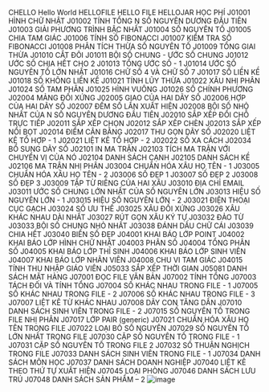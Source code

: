 CHELLO	Hello World
HELLOFILE	HELLO FILE
HELLOJAR	HỌC PHÍ
J01001	HÌNH CHỮ NHẬT
J01002	TÍNH TỔNG N SỐ NGUYÊN DƯƠNG ĐẦU TIÊN
J01003	GIẢI PHƯƠNG TRÌNH BẬC NHẤT
J01004	SỐ NGUYÊN TỐ
J01005	CHIA TAM GIÁC
J01006	TÍNH SỐ FIBONACCI
J01007	KIỂM TRA SỐ FIBONACCI
J01008	PHÂN TÍCH THỪA SỐ NGUYÊN TỐ
J01009	TỔNG GIAI THỪA
J01010	CẮT ĐÔI
J01011	BỘI SỐ CHUNG - ƯỚC SỐ CHUNG
J01012	ƯỚC SỐ CHIA HẾT CHO 2
J01013	TỔNG ƯỚC SỐ - 1
J01014	ƯỚC SỐ NGUYÊN TỐ LỚN NHẤT
J01016	CHỮ SỐ 4 VÀ CHỮ SỐ 7
J01017	SỐ LIỀN KỀ
J01018	SỐ KHÔNG LIỀN KỀ
J01021	TÍNH LŨY THỪA
J01022	XÂU NHỊ PHÂN
J01024	SỐ TAM PHÂN
J01025	HÌNH VUÔNG
J01026	SỐ CHÍNH PHƯƠNG
J02004	MẢNG ĐỐI XỨNG
J02005	GIAO CỦA HAI DÃY SỐ
J02006	HỢP CỦA HAI DÃY SỐ
J02007	ĐẾM SỐ LẦN XUẤT HIỆN
J02008	BỘI SỐ NHỎ NHẤT CỦA N SỐ NGUYÊN DƯƠNG ĐẦU TIÊN
J02010	SẮP XẾP ĐỔI CHỖ TRỰC TIẾP
J02011	SẮP XẾP CHỌN
J02012	SẮP XẾP CHÈN
J02013	SẮP XẾP NỔI BỌT
J02014	ĐIỂM CÂN BẰNG
J02017	THU GỌN DÃY SỐ
J02020	LIỆT KÊ TỔ HỢP - 1
J02021	LIỆT KÊ TỔ HỢP - 2
J02022	SỐ XA CÁCH
J02034	BỔ SUNG DÃY SỐ
J02101	IN MA TRẬN
J02103	TÍCH MA TRẬN VỚI CHUYỂN VỊ CỦA NÓ
J02104	DANH SÁCH CẠNH
J02105	DANH SÁCH KỀ
J02106	MA TRẬN NHỊ PHÂN
J03004	CHUẨN HÓA XÂU HỌ TÊN - 1
J03005	CHUẨN HÓA XÂU HỌ TÊN - 2
J03006	SỐ ĐẸP 1
J03007	SỐ ĐẸP 2
J03008	SỐ ĐẸP 3
J03009	TẬP TỪ RIÊNG CỦA HAI XÂU
J03010	ĐỊA CHỈ EMAIL
J03011	ƯỚC SỐ CHUNG LỚN NHẤT CỦA SỐ NGUYÊN LỚN
J03013	HIỆU SỐ NGUYÊN LỚN - 1
J03015	HIỆU SỐ NGUYÊN LỚN - 2
J03021	ĐIỆN THOẠI CỤC GẠCH
J03024	SỐ ƯU THẾ
J03025	XÂU ĐỐI XỨNG
J03026	XÂU KHÁC NHAU DÀI NHẤT
J03027	RÚT GỌN XÂU KÝ TỰ
J03032	ĐẢO TỪ
J03033	BỘI SỐ CHUNG NHỎ NHẤT
J03038	ĐÁNH DẤU CHỮ CÁI
J03039	CHIA HẾT
J03040	BIỂN SỐ ĐẸP
J04001	KHAI BÁO LỚP POINT
J04002	KHAI BÁO LỚP HÌNH CHỮ NHẬT
J04003	PHÂN SỐ
J04004	TỔNG PHÂN SỐ
J04005	KHAI BÁO LỚP THÍ SINH
J04006	KHAI BÁO LỚP SINH VIÊN
J04007	KHAI BÁO LỚP NHÂN VIÊN
J04008	CHU VI TAM GIÁC
J04015	TÍNH THU NHẬP GIÁO VIÊN
J05033	SẮP XẾP THỜI GIAN
J05081	DANH SÁCH MẶT HÀNG
J07001	ĐỌC FILE VĂN BẢN
J07002	TÍNH TỔNG
J07003	TÁCH ĐÔI VÀ TÍNH TỔNG
J07004	SỐ KHÁC NHAU TRONG FILE - 1
J07005	SỐ KHÁC NHAU TRONG FILE - 2
J07006	SỐ KHÁC NHAU TRONG FILE - 3
J07007	LIỆT KÊ TỪ KHÁC NHAU
J07008	DÃY CON TĂNG DẦN
J07010	DANH SÁCH SINH VIÊN TRONG FILE - 2
J07015	SỐ NGUYÊN TỐ TRONG FILE NHỊ PHÂN
J07017	LỚP PAIR (generic)
J07021	CHUẨN HÓA XÂU HỌ TÊN TRONG FILE
J07022	LOẠI BỎ SỐ NGUYÊN
J07029	SỐ NGUYÊN TỐ LỚN NHẤT TRONG FILE
J07030	CẶP SỐ NGUYÊN TỐ TRONG FILE - 1
J07031	CẶP SỐ NGUYÊN TỐ TRONG FILE 2
J07032	SỐ THUẬN NGHỊCH TRONG FILE
J07033	DANH SÁCH SINH VIÊN TRONG FILE - 1
J07034	DANH SÁCH MÔN HỌC
J07037	DANH SÁCH DOANH NGHIỆP
J07040	LIỆT KÊ THEO THỨ TỰ XUẤT HIỆN
J07045	LOẠI PHÒNG
J07046	DANH SÁCH LƯU TRÚ
J07048	DANH SÁCH SẢN PHẨM – 2
![image](https://github.com/thang44hdai/Java_PTIT/assets/102580944/290659ab-766e-4cad-bfa7-23355a2e8a76)
